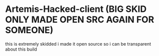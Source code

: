 # Artemis-Hacked-client (BIG SKID ONLY MADE OPEN SRC AGAIN FOR SOMEONE)
this is extremely skidded i made it open source so i can be transparent about this build
